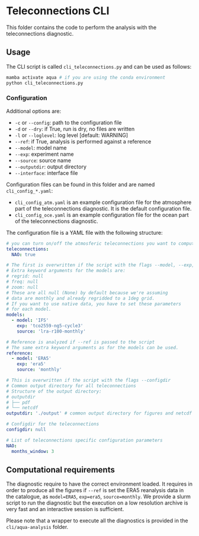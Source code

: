 # Teleconnections CLI

This folder contains the code to perform the analysis with the teleconnections diagnostic.

## Usage

The CLI script is called `cli_teleconnections.py` and can be used as follows:

```bash
mamba activate aqua # if you are using the conda environment
python cli_teleconnections.py
```

### Configuration

Additional options are:
-  `-c` or `--config`: path to the configuration file
-  `-d` or `--dry`: if True, run is dry, no files are written
-  `-l` or `--loglevel`: log level [default: WARNING]
-  `--ref`: if True, analysis is performed against a reference
-  `--model`: model name
-  `--exp`: experiment name
-  `--source`: source name
-  `--outputdir`: output directory
-  `--interface`: interface file

Configuration files can be found in this folder and are named `cli_config_*.yaml`:
- `cli_config_atm.yaml` is an example configuration file for the atmosphere part of the teleconnections diagnostic. It is the default configuration file.
- `cli_config_oce.yaml` is an example configuration file for the ocean part of the teleconnections diagnostic.

The configuration file is a YAML file with the following structure:

```yaml
# you can turn on/off the atmosferic teleconnections you want to compute
teleconnections:
  NAO: true

# The first is overwritten if the script with the flags --model, --exp, --source
# Extra keyword arguments for the models are:
# regrid: null
# freq: null
# zoom: null
# These are all null (None) by default because we're assuming
# data are monthly and already regridded to a 1deg grid.
# If you want to use native data, you have to set these parameters
# for each model.
models:
  - model: 'IFS'
    exp: 'tco2559-ng5-cycle3'
    source: 'lra-r100-monthly'

# Reference is analyzed if --ref is passed to the script
# The same extra keyword arguments as for the models can be used.
reference:
  - model: 'ERA5'
    exp: 'era5'
    source: 'monthly'

# This is overwritten if the script with the flags --configdir
# Common output directory for all teleconnections
# Structure of the output directory:
# outputdir
# ├── pdf
# └── netcdf
outputdir: './output' # common output directory for figures and netcdf files

# Configdir for the teleconnections
configdir: null

# List of teleconnections specific configuration parameters
NAO:
  months_window: 3
```

## Computational requirements

The diagnostic require to have the correct environment loaded.
It requires in order to produce all the figures if `--ref` is set the ERA5 reanalysis data in the catalogue, as `model=ERA5`, `exp=era5`, `source=monthly`.
We provide a slurm script to run the diagnostic but the execution on a low resolution archive is very fast and an interactive session is sufficient.

Please note that a wrapper to execute all the diagnostics is provided in the `cli/aqua-analysis` folder.